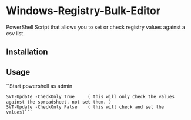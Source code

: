 # Windows-Registry-Bulk-Editor

PowerShell Script that allows you to set or check registry values against a csv list.

## Installation

## Usage
``Start powershell as admin
```Run script   .\SVT-Registry-Modifier.ps1
SVT-Update -CheckOnly True     ( this will only check the values against the spreadsheet, not set them. )
SVT-Update -CheckOnly False    ( this will check and set the values)```

